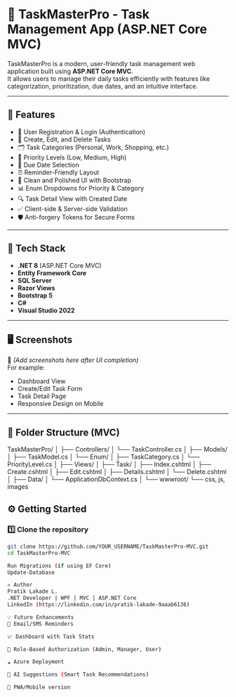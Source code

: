# 📝 TaskMasterPro - Task Management App (ASP.NET Core MVC)

TaskMasterPro is a modern, user-friendly task management web application built using **ASP.NET Core MVC**.  
It allows users to manage their daily tasks efficiently with features like categorization, prioritization, due dates, and an intuitive interface.

---

## 🚀 Features

- 🔐 User Registration & Login (Authentication)
- 📌 Create, Edit, and Delete Tasks
- 🗂 Task Categories (Personal, Work, Shopping, etc.)
- 🚦 Priority Levels (Low, Medium, High)
- 📅 Due Date Selection
- ⏰ Reminder-Friendly Layout
- 🎨 Clean and Polished UI with Bootstrap
- 📊 Enum Dropdowns for Priority & Category
- 🔍 Task Detail View with Created Date
- ✅ Client-side & Server-side Validation
- 🛡️ Anti-forgery Tokens for Secure Forms

---

## 🧰 Tech Stack

- **.NET 8** (ASP.NET Core MVC)
- **Entity Framework Core**
- **SQL Server**
- **Razor Views**
- **Bootstrap 5**
- **C#**
- **Visual Studio 2022**

---

## 🖥️ Screenshots

📌 _(Add screenshots here after UI completion)_  
For example:
- Dashboard View  
- Create/Edit Task Form  
- Task Detail Page  
- Responsive Design on Mobile

---

## 📁 Folder Structure (MVC)
TaskMasterPro/ │ ├── Controllers/ │ └── TaskController.cs │ ├── Models/ │ ├── TaskModel.cs │ 
└── Enum/ │ ├── TaskCategory.cs │ └── PriorityLevel.cs │ 
├── Views/ │ ├── Task/ │ ├── Index.cshtml │ ├── Create.cshtml │ ├── Edit.cshtml │ ├── Details.cshtml │ └── Delete.cshtml │
├── Data/ │ └── ApplicationDbContext.cs │ └── wwwroot/ └── css, js, images

## ⚙️ Getting Started

### 1️⃣ Clone the repository

```bash
git clone https://github.com/YOUR_USERNAME/TaskMasterPro-MVC.git
cd TaskMasterPro-MVC

Run Migrations (if using EF Core)
Update-Database

✍️ Author
Pratik Lakade L.
.NET Developer | WPF | MVC | ASP.NET Core
LinkedIn (https://linkedin.com/in/pratik-lakade-9aaab6136)

💡 Future Enhancements
🔔 Email/SMS Reminders

📈 Dashboard with Task Stats

👥 Role-Based Authorization (Admin, Manager, User)

☁️ Azure Deployment

🤖 AI Suggestions (Smart Task Recommendations)

📱 PWA/Mobile version


